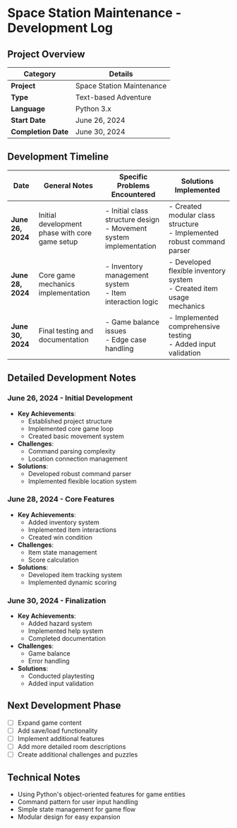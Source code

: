 # Space Station Maintenance - Development Log

## Project Overview
| Category           | Details                     |
|--------------------|-----------------------------|
| **Project**        | Space Station Maintenance   |
| **Type**           | Text-based Adventure        |
| **Language**       | Python 3.x                  |
| **Start Date**     | June 26, 2024              |
| **Completion Date**| June 30, 2024              |

## Development Timeline

| Date          | General Notes | Specific Problems Encountered | Solutions Implemented |
|---------------|---------------|-------------------------------|-----------------------|
| **June 26, 2024** | Initial development phase with core game setup | - Initial class structure design<br>- Movement system implementation | - Created modular class structure<br>- Implemented robust command parser |
| **June 28, 2024** | Core game mechanics implementation | - Inventory management system<br>- Item interaction logic | - Developed flexible inventory system<br>- Created item usage mechanics |
| **June 30, 2024** | Final testing and documentation | - Game balance issues<br>- Edge case handling | - Implemented comprehensive testing<br>- Added input validation |

## Detailed Development Notes

### June 26, 2024 - Initial Development
- **Key Achievements**:
  - Established project structure
  - Implemented core game loop
  - Created basic movement system
- **Challenges**:
  - Command parsing complexity
  - Location connection management
- **Solutions**:
  - Developed robust command parser
  - Implemented flexible location system

### June 28, 2024 - Core Features
- **Key Achievements**:
  - Added inventory system
  - Implemented item interactions
  - Created win condition
- **Challenges**:
  - Item state management
  - Score calculation
- **Solutions**:
  - Developed item tracking system
  - Implemented dynamic scoring

### June 30, 2024 - Finalization
- **Key Achievements**:
  - Added hazard system
  - Implemented help system
  - Completed documentation
- **Challenges**:
  - Game balance
  - Error handling
- **Solutions**:
  - Conducted playtesting
  - Added input validation

## Next Development Phase
- [ ] Expand game content
- [ ] Add save/load functionality
- [ ] Implement additional features
- [ ] Add more detailed room descriptions
- [ ] Create additional challenges and puzzles

## Technical Notes
- Using Python's object-oriented features for game entities
- Command pattern for user input handling
- Simple state management for game flow
- Modular design for easy expansion
